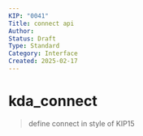 ```yaml
---
KIP: "0041"
Title: connect api
Author:
Status: Draft
Type: Standard
Category: Interface
Created: 2025-02-17
---
```


# kda_connect

> define connect in style of KIP15
